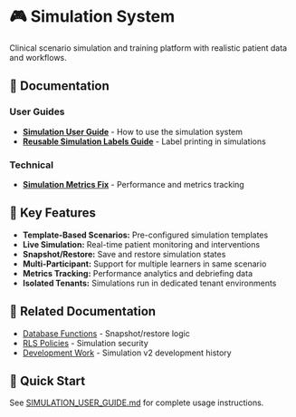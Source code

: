 # 🎮 Simulation System

Clinical scenario simulation and training platform with realistic patient data and workflows.

## 📄 Documentation

### User Guides
- **[Simulation User Guide](SIMULATION_USER_GUIDE.md)** - How to use the simulation system
- **[Reusable Simulation Labels Guide](REUSABLE_SIMULATION_LABELS_GUIDE.md)** - Label printing in simulations

### Technical
- **[Simulation Metrics Fix](SIMULATION_METRICS_FIX.md)** - Performance and metrics tracking

## 🏥 Key Features

- **Template-Based Scenarios:** Pre-configured simulation templates
- **Live Simulation:** Real-time patient monitoring and interventions
- **Snapshot/Restore:** Save and restore simulation states
- **Multi-Participant:** Support for multiple learners in same scenario
- **Metrics Tracking:** Performance analytics and debriefing data
- **Isolated Tenants:** Simulations run in dedicated tenant environments

## 🔗 Related Documentation

- [Database Functions](../../../database/functions/simulation_snapshot_functions.sql) - Snapshot/restore logic
- [RLS Policies](../../../database/policies/simulation_rls.sql) - Simulation security
- [Development Work](../../development/simulation-v2/) - Simulation v2 development history

## 🚀 Quick Start

See [SIMULATION_USER_GUIDE.md](SIMULATION_USER_GUIDE.md) for complete usage instructions.
